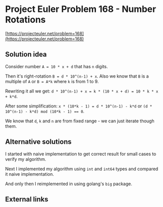 # Project Euler Problem 168 - Number Rotations

[https://projecteuler.net/problem=168](https://projecteuler.net/problem=168)

## Solution idea

Consider number `A = 10 * x + d` that has `n` digits.

Then it's right-rotation `B = d * 10^(n-1) + x`. Also we know that `B` is a multiple of `A` or `B = A*k` where `k` is from 1 to 9.

Rewriting it all we get: `d * 10^(n-1) + x = k * (10 * x + d) = 10 * k * x + k*d`.

After some simplification: `x * (10*k - 1) = d * 10^(n-1) - k*d` or `(d * 10^(n-1) - k*d) mod (10*k - 1) == 0`.

We know that `d`, `k` and `n` are from fixed range - we can just iterate though them.

## Alternative solutions

I started with naive implementation to get correct result for small cases to verify my algorithm.

Next I implemented my algorithm using `int` and `int64` types and compared it naive implementation. 

And only then I reimplemented in using golang's `big` package.

## External links
